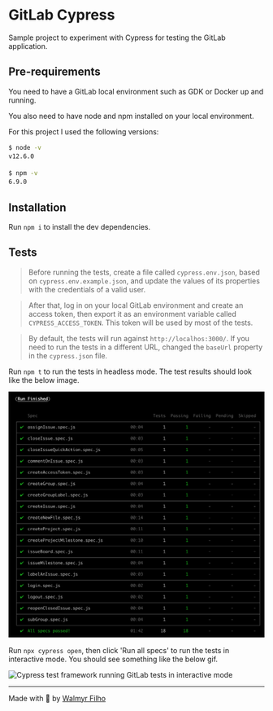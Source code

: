 # GitLab Cypress

Sample project to experiment with Cypress for testing the GitLab application.

## Pre-requirements

You need to have a GitLab local environment such as GDK or Docker up and running.

You also need to have node and npm installed on your local environment.

For this project I used the following versions:

```sh
$ node -v
v12.6.0

$ npm -v
6.9.0
```

## Installation

Run `npm i` to install the dev dependencies.

## Tests

> Before running the tests, create a file called `cypress.env.json`, based on `cypress.env.example.json`, and update the values of its properties with the credentials of a valid user.

> After that, log in on your local GitLab environment and create an access token, then export it as an environment variable called `CYPRESS_ACCESS_TOKEN`. This token will be used by most of the tests.

> By default, the tests will run against `http://localhos:3000/`. If you need to run the tests in a different URL, changed the `baseUrl` property in the `cypress.json` file.

Run `npm t` to run the tests in headless mode. The test results should look like the below image.

![Cypress test framework running GitLab tests in headless mode](assets/test-results-headless.png)

Run `npx cypress open`, then click 'Run all specs' to run the tests in interactive mode. You should see something like the below gif.

![Cypress test framework running GitLab tests in interactive mode](assets/GitLab-Cypress.gif)

___

Made with 💚 by [Walmyr Filho](https://walmyr-filho.com)
